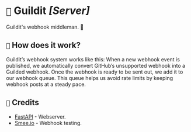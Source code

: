 # `📁` Guildit *[Server]*
Guildit's webhook middleman. 🔌

## `📡` How does it work?

Guildit’s webhook system works like this: When a new webhook event is published, we automatically convert GitHub’s unsupported webhook into a Guilded webhook. Once the webhook is ready to be sent out, we add it to our webhook queue. This queue helps us avoid rate limits by keeping webhook posts at a steady pace.

## `📃` Credits

- [FastAPI](https://pypi.org/project/fastapi/) - Webserver.
- [Smee.io](https://smee.io/) - Webhook testing.
